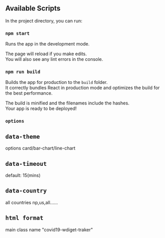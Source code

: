 

## Available Scripts

In the project directory, you can run:

### `npm start`

Runs the app in the development mode.

The page will reload if you make edits.<br />
You will also see any lint errors in the console.


### `npm run build`

Builds the app for production to the `build` folder.<br />
It correctly bundles React in production mode and optimizes the build for the best performance.

The build is minified and the filenames include the hashes.<br />
Your app is ready to be deployed!

### `options`

## `data-theme`

options
card/bar-chart/line-chart

## `data-timeout`

default: 15(mins)

## `data-country`

all countries
np,us,all......

## `html format`

main class name "covid19-wdiget-traker"

<div class="covid19-wdiget-traker" data-theme="card" data-timeout="100" data-country="global"></div>

